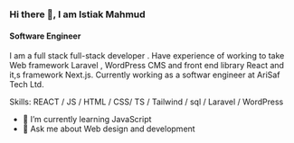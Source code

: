 ### Hi there 👋, I am Istiak Mahmud 
#### Software Engineer
I am a full stack full-stack developer . Have experience of working to take Web framework Laravel , WordPress CMS and front end library React and it,s framework Next.js. Currently working as a softwar engineer at AriSaf Tech Ltd.

Skills:  REACT / JS / HTML / CSS/ TS / Tailwind / sql / Laravel / WordPress 

- 🌱 I’m currently learning JavaScript 
- 💬 Ask me about Web design and development 



